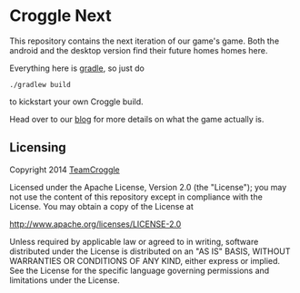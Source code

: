 # Croggle Next
This repository contains the next iteration of our game's game.
Both the android and the desktop version find their future homes homes here.

Everything here is [gradle], so just do
```
./gradlew build
```
to kickstart your own Croggle build.

Head over to our [blog] for more details on what the game actually is.

## Licensing
Copyright 2014 [TeamCroggle][teamcroggle]

Licensed under the Apache License, Version 2.0 (the "License");
you may not use the content of this repository except in compliance with the License.
You may obtain a copy of the License at

http://www.apache.org/licenses/LICENSE-2.0

Unless required by applicable law or agreed to in writing, software
distributed under the License is distributed on an "AS IS" BASIS,
WITHOUT WARRANTIES OR CONDITIONS OF ANY KIND, either express or implied.
See the License for the specific language governing permissions and
limitations under the License.

[teamcroggle]: https://github.com/TeamCroggle
[blog]: http://teamcroggle.github.io
[gradle]: http://www.gradle.org/
